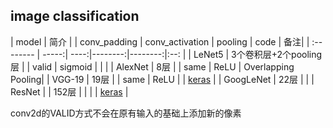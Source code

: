 ## image classification



|  model     |  简介 |  | conv_padding |  conv_activation | pooling   | code | 备注|
| :-------- | -----:| ----:|--------:|--------:|:--: |
| LeNet5 |  3个卷积层+2个pooling层 |  | valid |  sigmoid |  |  |
| AlexNet |  8层 |   | same | ReLU  | Overlapping Pooling|
| VGG-19 |  19层 |  | same | ReLU | | [keras](https://github.com/fchollet/deep-learning-models/blob/master/vgg19.py) |
| GoogLeNet | 22层 | |
| ResNet |  | 152层  |  |  | | [keras](https://github.com/fchollet/deep-learning-models/blob/master/resnet50.py) |



conv2d的VALID方式不会在原有输入的基础上添加新的像素
